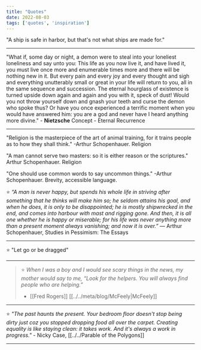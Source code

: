 ```yaml
---
title: "Quotes"
date: 2022-08-03
tags: ['quotes', 'inspiration']
---
```

"A ship is safe in harbor, but that's not what ships are made for."

---
"What if, some day or night, a demon were to steal into your loneliest loneliness and say unto you:
This life as you now live it, and have lived it, you must live once more and enumerable times more and there will be nothing new in it. But every pain and every joy and every thought and sigh and everything unutterably small or great in your life will return to you, all in the same sequence and succession. The eternal hourglass of existence is turned upside down again and again and you with it, speck of dust!
Would you not throw yourself down and gnash your teeth and curse the demon who spoke thus? Or have you once experienced a terrific moment when you would have answered him: you are a god and never have I heard anything more divine." - **Nietzsche**
Concept - Eternal Recurrence 

--- 
"Religion is the masterpiece of the art of animal training, for it trains people as to how they shall think." 
 -Arthur Schopenhauer. Religion

"A man cannot serve two masters: so it is either reason or the scriptures."
Arthur Schopenhauer. Religion

"One should use common words to say uncommon things."
-Arthur Schopenhauer.   Brevity, accessible language.

⭐ *“A man is never happy, but spends his whole life in striving after something that he thinks will make him so; he seldom attains his goal, and when he does, it is only to be disappointed; he is mostly shipwrecked in the end, and comes into harbour with mast and rigging gone. And then, it is all one whether he is happy or miserable; for his life was never anything more than a present moment always vanishing; and now it is over.”*
― Arthur Schopenhauer, Studies in Pessimism: The Essays 

---

⭐ "Let go or be dragged"

---

> ⭐ *When I was a boy and I would see scary things in the news, my mother would say to me, “Look for the helpers. You will always find people who are helping.”*
>  - [[Fred Rogers]] [[../../meta/blog/McFeely|McFeely]]

---
⭐ *"The past haunts the present. 
Your bedroom floor doesn't stop being dirty just coz you stopped dropping food all over the carpet. Creating equality is like staying clean: it takes work. And it's always a work in progress."* - Nicky Case, [[../../Parable of the Polygons]]

---
